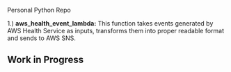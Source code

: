 Personal Python Repo

1.) **aws_health_event_lambda:**
    This function takes events generated by AWS Health Service as inputs, transforms them into proper readable format and sends to AWS SNS. 
  

## Work in Progress ##
